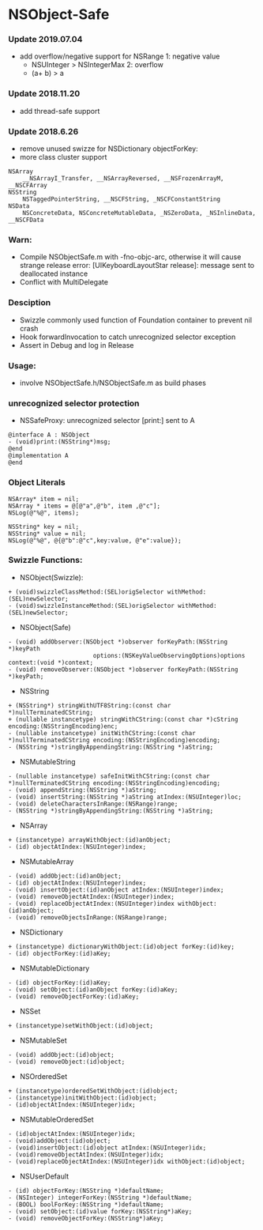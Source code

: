 # NSObject-Safe

### Update 2019.07.04
* add overflow/negative support for NSRange
1: negative value
    - NSUInteger  > NSIntegerMax
2: overflow
    - (a+ b) > a

### Update 2018.11.20
* add thread-safe support

### Update 2018.6.26
* remove unused swizze for NSDictionary objectForKey:
* more class cluster support
```
NSArray
    __NSArrayI_Transfer, __NSArrayReversed, __NSFrozenArrayM, __NSCFArray
NSString
    NSTaggedPointerString, __NSCFString, _NSCFConstantString
NSData
    NSConcreteData, NSConcreteMutableData, _NSZeroData, _NSInlineData, __NSCFData
```

### Warn: 
* Compile NSObjectSafe.m with -fno-objc-arc, otherwise it will cause strange release error: [UIKeyboardLayoutStar release]: message sent to deallocated instance
* Conflict with MultiDelegate


### Desciption
* Swizzle commonly used function of Foundation container to prevent nil crash
* Hook forwardInvocation to catch unrecognized selector exception
* Assert in Debug and log in Release

### Usage:
	
* involve NSObjectSafe.h/NSObjectSafe.m as build phases

### unrecognized selector protection
* NSSafeProxy: unrecognized selector [print:] sent to A
```
@interface A : NSObject
- (void)print:(NSString*)msg;
@end
@implementation A
@end
```

### Object Literals

```
NSArray* item = nil;
NSArray * items = @[@"a",@"b", item ,@"c"];
NSLog(@"%@", items);

NSString* key = nil;
NSString* value = nil;
NSLog(@"%@", @{@"b":@"c",key:value, @"e":value});
```

### Swizzle Functions:

* NSObject(Swizzle):

```
+ (void)swizzleClassMethod:(SEL)origSelector withMethod:(SEL)newSelector;
- (void)swizzleInstanceMethod:(SEL)origSelector withMethod:(SEL)newSelector;
```
* NSObject(Safe)

```
- (void) addObserver:(NSObject *)observer forKeyPath:(NSString *)keyPath 
						options:(NSKeyValueObservingOptions)options context:(void *)context;
- (void) removeObserver:(NSObject *)observer forKeyPath:(NSString *)keyPath;
```
* NSString

```
+ (NSString*) stringWithUTF8String:(const char *)nullTerminatedCString;
+ (nullable instancetype) stringWithCString:(const char *)cString encoding:(NSStringEncoding)enc;
- (nullable instancetype) initWithCString:(const char *)nullTerminatedCString encoding:(NSStringEncoding)encoding;
- (NSString *)stringByAppendingString:(NSString *)aString;
```

* NSMutableString

```
- (nullable instancetype) safeInitWithCString:(const char *)nullTerminatedCString encoding:(NSStringEncoding)encoding;
- (void) appendString:(NSString *)aString;
- (void) insertString:(NSString *)aString atIndex:(NSUInteger)loc;
- (void) deleteCharactersInRange:(NSRange)range;
- (NSString *)stringByAppendingString:(NSString *)aString;
```

* NSArray

```
+ (instancetype) arrayWithObject:(id)anObject;
- (id) objectAtIndex:(NSUInteger)index;
```

* NSMutableArray

```
- (void) addObject:(id)anObject;
- (id) objectAtIndex:(NSUInteger)index;
- (void) insertObject:(id)anObject atIndex:(NSUInteger)index;
- (void) removeObjectAtIndex:(NSUInteger)index;
- (void) replaceObjectAtIndex:(NSUInteger)index withObject:(id)anObject;
- (void) removeObjectsInRange:(NSRange)range;
```

* NSDictionary

```
+ (instancetype) dictionaryWithObject:(id)object forKey:(id)key;
- (id) objectForKey:(id)aKey;
```

* NSMutableDictionary

```
- (id) objectForKey:(id)aKey;
- (void) setObject:(id)anObject forKey:(id)aKey;
- (void) removeObjectForKey:(id)aKey;
```
* NSSet

```
+ (instancetype)setWithObject:(id)object;
```
* NSMutableSet

```
- (void) addObject:(id)object;
- (void) removeObject:(id)object;
```
* NSOrderedSet

```
+ (instancetype)orderedSetWithObject:(id)object;
- (instancetype)initWithObject:(id)object;
- (id)objectAtIndex:(NSUInteger)idx;
```

* NSMutableOrderedSet

```
- (id)objectAtIndex:(NSUInteger)idx;
- (void)addObject:(id)object;
- (void)insertObject:(id)object atIndex:(NSUInteger)idx;
- (void)removeObjectAtIndex:(NSUInteger)idx;
- (void)replaceObjectAtIndex:(NSUInteger)idx withObject:(id)object;
```
* NSUserDefault

```
- (id) objectForKey:(NSString *)defaultName;
- (NSInteger) integerForKey:(NSString *)defaultName;
- (BOOL) boolForKey:(NSString *)defaultName;
- (void) setObject:(id)value forKey:(NSString*)aKey;
- (void) removeObjectForKey:(NSString*)aKey;
```











